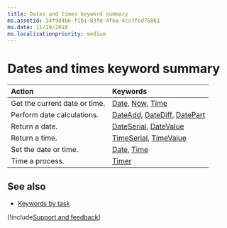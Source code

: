 ```yaml
---
title: Dates and times keyword summary
ms.assetid: 34f9d4b6-f1b1-83fd-4f6a-4cc7fed76861
ms.date: 11/29/2018
ms.localizationpriority: medium
---
```



# Dates and times keyword summary

|Action|Keywords|
|:-----|:-----|
|Get the current date or time.|[Date](date-function.md), [Now](now-function.md), [Time](time-function.md)|
|Perform date calculations.|[DateAdd](dateadd-function.md), [DateDiff](datediff-function.md), [DatePart](datepart-function.md)|
|Return a date.|[DateSerial](dateserial-function.md), [DateValue](datevalue-function.md)|
|Return a time.|[TimeSerial](timeserial-function.md), [TimeValue](timevalue-function.md)|
|Set the date or time.|[Date](date-statement.md), [Time](time-statement.md)|
|Time a process.|[Timer](timer-function.md)|

## See also

- [Keywords by task](keywords-by-task.md)

[!include[Support and feedback](~/includes/feedback-boilerplate.md)]